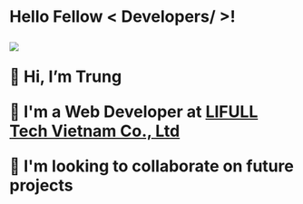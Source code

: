 <h1> Hello Fellow < Developers/ >! 

<p>
  <img src="https://readme-typing-svg.herokuapp.com?&font=IBM+Plex+Sans&color=abcdef&size=20&lines=Welcome+to+my+GitHub+Profile!;I'm+a+Web+Developer" />
</p>

<p>👋 Hi, I’m Trung</p>
<p>💼 I'm a Web Developer at <a href="https://lifull-tech.vn">LIFULL Tech Vietnam Co., Ltd</a></p>
<p>👯 I'm looking to collaborate on future projects</p>
